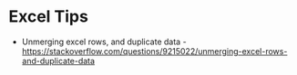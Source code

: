 # Excel Tips

* Unmerging excel rows, and duplicate data -
 https://stackoverflow.com/questions/9215022/unmerging-excel-rows-and-duplicate-data
